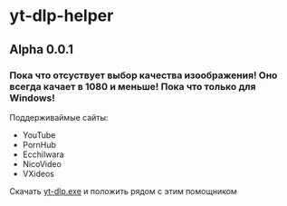 # yt-dlp-helper
## Alpha 0.0.1
### Пока что отсуствует выбор качества изоображения! Оно всегда качает в 1080 и меньше! Пока что только для Windows!
Поддерживаймые сайты:

- YouTube
- PornHub
- EcchiIwara
- NicoVideo
- VXideos

Скачать [yt-dlp.exe](https://github.com/yt-dlp/yt-dlp/releases/latest) и положить рядом с этим помощником
